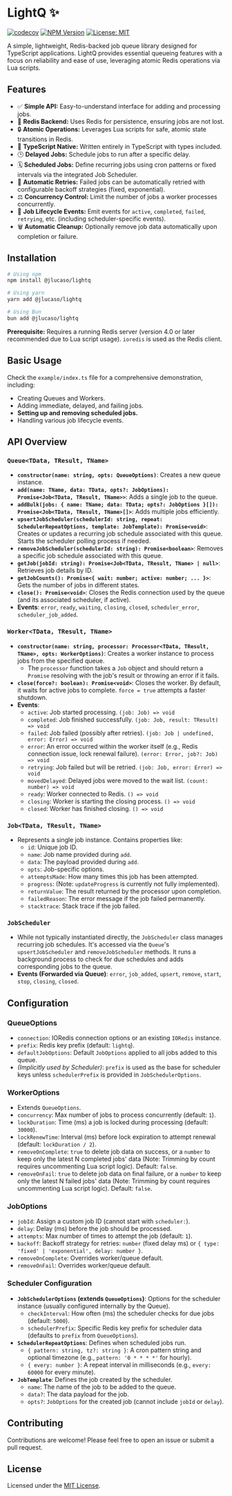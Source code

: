 # LightQ ✨

[![codecov](https://codecov.io/gh/jlucaso1/lightq/graph/badge.svg)](https://codecov.io/gh/jlucaso1/lightq)
[![NPM Version](https://img.shields.io/npm/v/@jlucaso%2Flightq.svg)](https://www.npmjs.com/package/@jlucaso/lightq)
[![License: MIT](https://img.shields.io/badge/License-MIT-yellow.svg)](https://opensource.org/licenses/MIT)

A simple, lightweight, Redis-backed job queue library designed for TypeScript
applications. LightQ provides essential queueing features with a focus on
reliability and ease of use, leveraging atomic Redis operations via Lua scripts.

## Features

- ✅ **Simple API:** Easy-to-understand interface for adding and processing
  jobs.
- 🚀 **Redis Backend:** Uses Redis for persistence, ensuring jobs are not lost.
- 🔒 **Atomic Operations:** Leverages Lua scripts for safe, atomic state
  transitions in Redis.
- 🔷 **TypeScript Native:** Written entirely in TypeScript with types included.
- 🕒 **Delayed Jobs:** Schedule jobs to run after a specific delay.
- 🗓️ **Scheduled Jobs:** Define recurring jobs using cron patterns or fixed
  intervals via the integrated Job Scheduler.
- 🔄 **Automatic Retries:** Failed jobs can be automatically retried with
  configurable backoff strategies (fixed, exponential).
- ⚖️ **Concurrency Control:** Limit the number of jobs a worker processes
  concurrently.
- 🧹 **Job Lifecycle Events:** Emit events for `active`, `completed`, `failed`,
  `retrying`, etc. (including scheduler-specific events).
- 🗑️ **Automatic Cleanup:** Optionally remove job data automatically upon
  completion or failure.

## Installation

```bash
# Using npm
npm install @jlucaso/lightq

# Using yarn
yarn add @jlucaso/lightq

# Using Bun
bun add @jlucaso/lightq
```

**Prerequisite:** Requires a running Redis server (version 4.0 or later
recommended due to Lua script usage). `ioredis` is used as the Redis client.

## Basic Usage

Check the `example/index.ts` file for a comprehensive demonstration, including:

- Creating Queues and Workers.
- Adding immediate, delayed, and failing jobs.
- **Setting up and removing scheduled jobs.**
- Handling various job lifecycle events.

## API Overview

### `Queue<TData, TResult, TName>`

- **`constructor(name: string, opts: QueueOptions)`**: Creates a new queue
  instance.
- **`add(name: TName, data: TData, opts?: JobOptions): Promise<Job<TData, TResult, TName>>`**:
  Adds a single job to the queue.
- **`addBulk(jobs: { name: TName; data: TData; opts?: JobOptions }[]): Promise<Job<TData, TResult, TName>[]>`**:
  Adds multiple jobs efficiently.
- **`upsertJobScheduler(schedulerId: string, repeat: SchedulerRepeatOptions, template: JobTemplate): Promise<void>`**:
  Creates or updates a recurring job schedule associated with this queue. Starts
  the scheduler polling process if needed.
- **`removeJobScheduler(schedulerId: string): Promise<boolean>`**: Removes a
  specific job schedule associated with this queue.
- **`getJob(jobId: string): Promise<Job<TData, TResult, TName> | null>`**:
  Retrieves job details by ID.
- **`getJobCounts(): Promise<{ wait: number; active: number; ... }>`**: Gets the
  number of jobs in different states.
- **`close(): Promise<void>`**: Closes the Redis connection used by the queue
  (and its associated scheduler, if active).
- **Events**: `error`, `ready`, `waiting`, `closing`, `closed`,
  `scheduler_error`, `scheduler_job_added`.

### `Worker<TData, TResult, TName>`

- **`constructor(name: string, processor: Processor<TData, TResult, TName>, opts: WorkerOptions)`**:
  Creates a worker instance to process jobs from the specified queue.
  - The `processor` function takes a `Job` object and should return a `Promise`
    resolving with the job's result or throwing an error if it fails.
- **`close(force?: boolean): Promise<void>`**: Closes the worker. By default, it
  waits for active jobs to complete. `force = true` attempts a faster shutdown.
- **Events**:
  - `active`: Job started processing. `(job: Job) => void`
  - `completed`: Job finished successfully.
    `(job: Job, result: TResult) => void`
  - `failed`: Job failed (possibly after retries).
    `(job: Job | undefined, error: Error) => void`
  - `error`: An error occurred within the worker itself (e.g., Redis connection
    issue, lock renewal failure). `(error: Error, job?: Job) => void`
  - `retrying`: Job failed but will be retried.
    `(job: Job, error: Error) => void`
  - `movedDelayed`: Delayed jobs were moved to the wait list.
    `(count: number) => void`
  - `ready`: Worker connected to Redis. `() => void`
  - `closing`: Worker is starting the closing process. `() => void`
  - `closed`: Worker has finished closing. `() => void`

### `Job<TData, TResult, TName>`

- Represents a single job instance. Contains properties like:
  - `id`: Unique job ID.
  - `name`: Job name provided during `add`.
  - `data`: The payload provided during `add`.
  - `opts`: Job-specific options.
  - `attemptsMade`: How many times this job has been attempted.
  - `progress`: (Note: `updateProgress` is currently not fully implemented).
  - `returnValue`: The result returned by the processor upon completion.
  - `failedReason`: The error message if the job failed permanently.
  - `stacktrace`: Stack trace if the job failed.

### `JobScheduler`

- While not typically instantiated directly, the `JobScheduler` class manages
  recurring job schedules. It's accessed via the `Queue`'s `upsertJobScheduler`
  and `removeJobScheduler` methods. It runs a background process to check for
  due schedules and adds corresponding jobs to the queue.
- **Events (Forwarded via Queue)**: `error`, `job_added`, `upsert`, `remove`,
  `start`, `stop`, `closing`, `closed`.

## Configuration

### QueueOptions

- `connection`: IORedis connection options or an existing `IORedis` instance.
- `prefix`: Redis key prefix (default: `lightq`).
- `defaultJobOptions`: Default `JobOptions` applied to all jobs added to this
  queue.
- _(Implicitly used by Scheduler)_: `prefix` is used as the base for scheduler
  keys unless `schedulerPrefix` is provided in `JobSchedulerOptions`.

### WorkerOptions

- Extends `QueueOptions`.
- `concurrency`: Max number of jobs to process concurrently (default: `1`).
- `lockDuration`: Time (ms) a job is locked during processing (default:
  `30000`).
- `lockRenewTime`: Interval (ms) before lock expiration to attempt renewal
  (default: `lockDuration / 2`).
- `removeOnComplete`: `true` to delete job data on success, or a `number` to
  keep only the latest N completed jobs' data (Note: Trimming by count requires
  uncommenting Lua script logic). Default: `false`.
- `removeOnFail`: `true` to delete job data on final failure, or a `number` to
  keep only the latest N failed jobs' data (Note: Trimming by count requires
  uncommenting Lua script logic). Default: `false`.

### JobOptions

- `jobId`: Assign a custom job ID (cannot start with `scheduler:`).
- `delay`: Delay (ms) before the job should be processed.
- `attempts`: Max number of times to attempt the job (default: `1`).
- `backoff`: Backoff strategy for retries: `number` (fixed delay ms) or
  `{ type: 'fixed' | 'exponential', delay: number }`.
- `removeOnComplete`: Overrides worker/queue default.
- `removeOnFail`: Overrides worker/queue default.

### Scheduler Configuration

- **`JobSchedulerOptions` (extends `QueueOptions`)**: Options for the scheduler
  instance (usually configured internally by the Queue).
  - `checkInterval`: How often (ms) the scheduler checks for due jobs (default:
    `5000`).
  - `schedulerPrefix`: Specific Redis key prefix for scheduler data (defaults to
    `prefix` from `QueueOptions`).
- **`SchedulerRepeatOptions`**: Defines when scheduled jobs run.
  - `{ pattern: string, tz?: string }`: A cron pattern string and optional
    timezone (e.g., `pattern: '0 * * * *'` for hourly).
  - `{ every: number }`: A repeat interval in milliseconds (e.g., `every: 60000`
    for every minute).
- **`JobTemplate`**: Defines the job created by the scheduler.
  - `name`: The name of the job to be added to the queue.
  - `data?`: The data payload for the job.
  - `opts?`: `JobOptions` for the created job (cannot include `jobId` or
    `delay`).

## Contributing

Contributions are welcome! Please feel free to open an issue or submit a pull
request.

## License

Licensed under the [MIT License](LICENSE).
